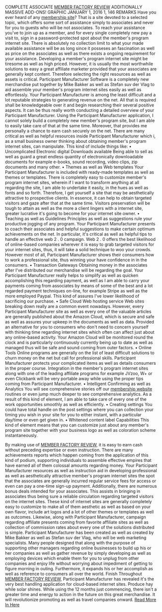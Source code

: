 COMPLETE ASSOCIATE <a href=http://im-bonus.com/member-factory-review/>MEMBER FACTORY REVIEW</a> ADDITIONALLY MASSIVE ADD-ONS!
GRAPHIC JANUARY 1, 2016 1, 146 REMARKS
Have you ever heard of any <a href=http://im-bonus.com/member-factory-review/>membership site</a>? That is a site devoted to a selected topic, which offers some sort of assistance simply to associates and never for you to guests who will be not associates. To reach your assistance you've to join up as a member, and for every single completely new pay a visit to, sign in a password-protected spot about the member's program internet site. There is absolutely no collection limit to what your made available assistance will be as long since it posseses an fascination as well as price on the associates as well as there exists a ongoing requirement for your assistance. Developing a member's program internet site might be tiresome as well as high priced. However, it is usually the most worthwhile solutions to easy a great affiliate marketer provided that your associates are generally kept content. Therefore selecting the right resources as well as assets is critical. Participant Manufacturer Software is a completely new merchandise put together by Mike Bakker as well as Stefan suv der Vlag to aid assemble your member's program internet sites easily as well as effortlessly. Your Participant Manufacturer is among the least difficult and a lot reputable strategies to generating revenue on the net. All that is required shall be knowledgeable over it and begin researching their several positive aspects. It can be thus really worth conducting a detailed overview of your Participant Manufacturer.
Using the Participant Manufacturer application, I cannot solely build a completely new member's program site, but I am able to easily take care of that at the same time. Moreover, that provides me personally a chance to earn cash securely on the net. There are many critical as well as helpful resources inside Participant Manufacturer which i, as a small business owner thinking about obtaining member's program internet sites, can manipulate. This kind of include things like:
• Uncomplicated Electronic digital Downloads available
Being able to sell as well as guard a great endless quantity of electronically downloadable documents for example e-books, sound recording, video clips, zip documents and many other.
• Themes as well as Web templates
Your Participant Manufacturer is included with ready-made templates as well as themes or templates. There is completely easy to customize member's program internet sites, wherein if I want to transform anything at all regarding the site, I am able to undertake it easily, in the hues as well as fonts and so forth. Therefore, I get yourself a site that may be aesthetically attractive to prospective clients. In essence, it can help to obtain targeted visitors and gaze after that at the same time. Visitors preservation will be tough to attain as well as the more a client lingers with a internet site, greater lucrative it's going to become for your internet site owner.
• Teaching as well as Guidelines
Principles as well as suggestions rule your productive jogging of any program. Your Participant Manufacturer presents to coach their associates and helpful suggestions to make certain optimum achievements on the net. In particular, it's critical as well as helpful tips to handle an effective web 2 . 0 campaign. Web 2 . 0 offers the best likelihood of online-based companies wherever it is easy to grab targeted visitors for your internet sites, thus, it will take a solid technique to woo your crowds. However most of all, Participant Manufacturer shows their consumers how to work a professional site, thus winning your have confidence in in the consumers.
• Transaction Gateways
Obtaining money in the associates after I've distributed our merchandise will be regarding the goal. Your Participant Manufacturer really helps to simplify as well as quicken accomplishing this regarding payment, as well as I am able to carry your payments coming from associates by means of some of the best and a lot regarded payment techniques on-line, for example Stripe as well as the more employed Paypal. This kind of assures I've lower likelihood of sacrificing our purchase.
• Safe Cloud Web hosting service
Web sites breaking down really are a common event nowadays. However, every Participant Manufacturer site as well as every one of the valuable articles are generally published about the Amazon Cloud, which is secure and safe as well as assures your upkeep in the documents as well as data. Provided an alternative for you to consumers who don't need to concern yourself with thinking time regarding internet sites which often can affect just about any online-based activity. Your Amazon Cloud will be monitored round the clock and is particularly continuously currently being up to date as well as managed thus will be safe and sound coming from outer factors.
• Online Tools
Online programs are generally on the list of least difficult solutions to churn money on the net but call for professional skills. Participant Manufacturer protects your complicated items as well as details consumers in the proper course. Integration in the member's program internet sites along with one of the leading affiliate programs for example JVzoo, W+ or even Clickbank will be very portable away while using the proper tips coming from Participant Manufacturer.
• Intelligent Confirming as well as Analytics
You will see comprehensive stories off our <a href=http://im-bonus.com/member-factory-review/>membership website</a> routines or even jump much deeper to see comprehensive analytics. As a result of this kind of element, I am able to take care of every one of the work opportunities smoothly as well as efficiently.
• Creating settings
You could have total handle on the post settings where you can collection your timing you wish in your site for you to either instant, with a particular day/time or even get given in.
• Whitened content label Capabilities
This kind of element means that you can customize just about any member's program site together with your business logo as well as coloration scheme instantaneously.

By making use of <a href=http://im-bonus.com/member-factory-review/>MEMBER FACTORY REVIEW</a>, it is easy to earn cash without preceding expertise or even instruction. There are many achievements reports which happen coming from the application of this kind of podium, supporting individuals to assemble effective empires that have earned all of them colossal amounts regarding money. Your Participant Manufacturer resources as well as instruction aid in developing professional as well as aesthetically attractive member's program internet sites the spot that the associates are generally incurred regular service fees for access or even can pay a one-time sign-up payment. Additionally, there are numerous bonus deals intended for your associates. This assists in bringing in associates thus being sure a reliable circulation regarding targeted visitors on the internet sites. These kind of internet sites are generally completely easy to customize to make all of them aesthetic as well as based on your own flavor, include art logos and a lot of other themes or templates as well as outcomes. Likewise, along with Participant Manufacturer, campaign regarding affiliate presents coming from favorite affiliate sites as well as collection of commission rates about every one of the solutions distributed is simple.
Participant Manufacturer has been created as well as created by Mike Bakker as well as Stefan suv der Vlag, who will be web marketing specialists. Many people designed that along with the purpose of supporting other managers regarding online businesses to build up his or her companies as well as gather revenue by simply developing as well as employing devices which enable them for you to unplug from other companies and enjoy life without worrying about impediment of getting to figure morning in outing. Furthermore, it expands his or her accomplish as well as reference to consumers all over the world.
Finish
Throughout <a href=http://im-bonus.com/member-factory-review/>MEMBER FACTORY REVIEW</a>, Participant Manufacturer has revealed it's the very best handling application for cloud-based internet sites. Produce hay while solar shines. While using the 12 months just commencing, there isn't a greater time and energy to action in the future on this great merchandise. It will revolutionize promoting as well as travel companies onward.
<a href=http://im-bonus.com/member-factory-review/>Read More In Here</a>
